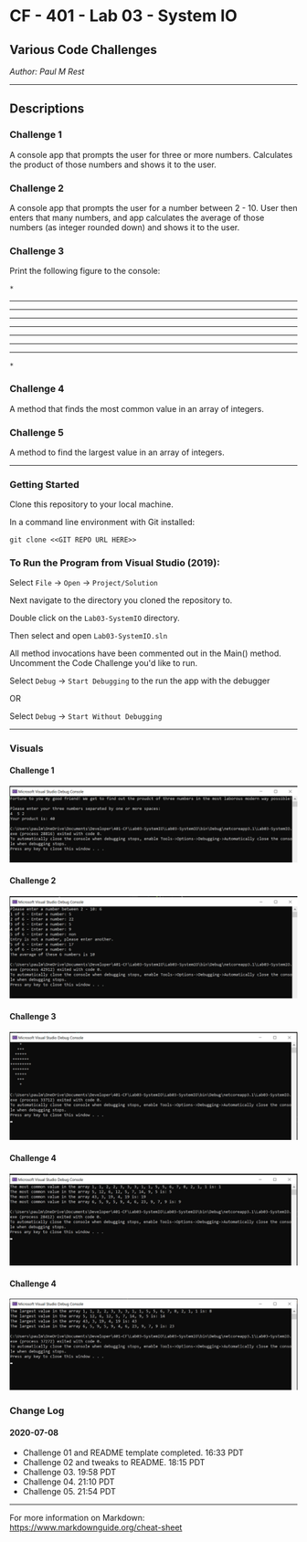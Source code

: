 # CF - 401 - Lab 03 - System IO

## Various Code Challenges

*Author: Paul M Rest*

----

## Descriptions

### Challenge 1
A console app that prompts the user for three or more numbers. Calculates the product
of those numbers and shows it to the user.

### Challenge 2
A console app that prompts the user for a number between 2 - 10. User then enters that many numbers, and app calculates the average of those numbers (as integer rounded down) and shows it to the user.

### Challenge 3
Print the following figure to the console:

    *
   ***
  *****
 *******
*********
 *******
  *****
   ***
    *

### Challenge 4
A method that finds the most common value in an array of integers.

### Challenge 5
A method to find the largest value in an array of integers.

---

### Getting Started
Clone this repository to your local machine.

In a command line environment with Git installed:

```
git clone <<GIT REPO URL HERE>>
```

### To Run the Program from Visual Studio (2019):
Select ```File``` -> ```Open``` -> ```Project/Solution```

Next navigate to the directory you cloned the repository to.

Double click on the ```Lab03-SystemIO``` directory.

Then select and open ```Lab03-SystemIO.sln```

All method invocations have been commented out in the Main() method. Uncomment the Code Challenge you'd like to run.

Select ```Debug``` -> ```Start Debugging``` to the run the app with the debugger

OR

Select ```Debug``` -> ```Start Without Debugging```

---

### Visuals

#### Challenge 1
![Challenge 1 Sample Output](images/Challenge01-SampleOutput.png)

#### Challenge 2
![Challenge 2 Sample Output](images/Challenge02-SampleOutput.png)

#### Challenge 3
![Challenge 3 Sample Output](images/Challenge03-SampleOutput.png)

#### Challenge 4
![Challenge 4 Sample Output](images/Challenge04-SampleOutput.png)

#### Challenge 4
![Challenge 5 Sample Output](images/Challenge05-SampleOutput.png)

### Change Log

#### 2020-07-08
- Challenge 01 and README template completed. 16:33 PDT
- Challenge 02 and tweaks to README. 18:15 PDT
- Challenge 03. 19:58 PDT
- Challenge 04. 21:10 PDT
- Challenge 05. 21:54 PDT

------------------------------
For more information on Markdown: https://www.markdownguide.org/cheat-sheet